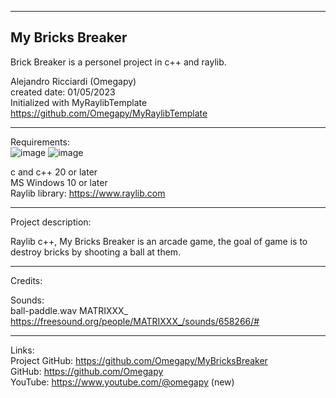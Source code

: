 -----------------------------------------------------------------------------------------------------------------------------
My Bricks Breaker
-----------------------------------------------------------------------------------------------------------------------------

 Brick Breaker is a personel project in c++ and raylib.  

 Alejandro Ricciardi (Omegapy)  
 created date: 01/05/2023  
 Initialized with MyRaylibTemplate  
 https://github.com/Omegapy/MyRaylibTemplate

-----------------------------------------------------------------------------------------------------------------------------
Requirements:  
![image](https://user-images.githubusercontent.com/121726699/215234958-2659b12a-4181-4f6b-a757-3e868244192e.png)
![image](https://user-images.githubusercontent.com/121726699/215234968-9f5961e4-8ca0-4f4e-acdc-53c1817547dd.png)

 c and c++ 20 or later  
 MS Windows 10 or later  
 Raylib library: https://www.raylib.com  

-----------------------------------------------------------------------------------------------------------------------------
Project description:

 Raylib c++, My Bricks Breaker is an arcade game, the goal of game is to destroy bricks by shooting a ball at them.

-----------------------------------------------------------------------------------------------------------------------------
Credits:

  Sounds:     
  ball-paddle.wav     MATRIXXX_     https://freesound.org/people/MATRIXXX_/sounds/658266/#

-----------------------------------------------------------------------------------------------------------------------------

Links:  
 Project GitHub: https://github.com/Omegapy/MyBricksBreaker  
 GitHub: https://github.com/Omegapy  
 YouTube: https://www.youtube.com/@omegapy (new)  

